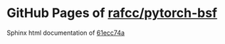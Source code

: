 GitHub Pages of [rafcc/pytorch-bsf](https://github.com/rafcc/pytorch-bsf.git)
===
Sphinx html documentation of [61ecc74a](https://github.com/rafcc/pytorch-bsf/tree/61ecc74acb8cb3f12e1df6be042bb64f54f74ae7)
